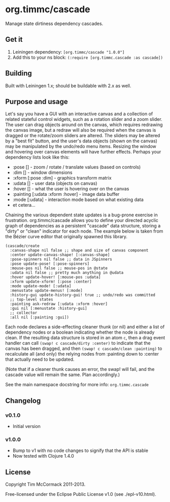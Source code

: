 # org.timmc/cascade

Manage state dirtiness dependency cascades.

## Get it

1. Leiningen dependency: `[org.timmc/cascade "1.0.0"]`
2. Add this to your ns block: `(:require [org.timmc.cascade :as cascade])`

## Building

Built with Leiningen 1.x; should be buildable with 2.x as well.

## Purpose and usage

Let's say you have a GUI with an interactive canvas and a collection
of related stateful control widgets, such as a rotation slider and a
zoom slider.  The user can drag objects around on the canvas, which
requires redrawing the canvas image, but a redraw will also be
required when the canvas is dragged or the rotate/zoom sliders are
altered. The sliders may be altered by a "best fit" button, and the
user's data objects (shown on the canvas) may be manipulated by the
undo/redo menu items. Resizing the window and hovering over canvas
elements will have further effects. Perhaps your dependency lists
look like this:

* :pose [] - zoom / rotate / translate values (based on controls)
* :dim [] - window dimensions
* :xform [:pose :dim] - graphics transform matrix
* :udata [] - user data (objects on canvas)
* :hover [] - what the user is hovering over on the canvas
* :painting [:udata :xform :hover] - image data buffer
* :mode [:udata] - interaction mode based on what existing data
* et cetera...

Chaining the various dependent state updates is a bug-prone exercise
in frustration. org.timmc/cascade allows you to define your directed
acyclic graph of dependencies as a persistent "cascade" data structure,
storing a "dirty" or "clean" indicator for each node. The example below
is taken from the Bézier curve editor that originally spawned this library.

    (cascade/create
      :canvas-shape nil false ;; shape and size of canvas component
      :center update-canvas-shape! [:canvas-shape]
      :pose-spinners nil false ;; data in JSpinners
      :pose update-pose! [:pose-spinners]
      :mouse-pos nil false ;; mouse-pos in @state
      :udata nil false ;; pretty much anything in @udata
      :hover update-hover! [:mouse-pos :udata]
      :xform update-xform! [:pose :center]
      :mode update-mode! [:udata]
      :menustate update-menus! [:mode]
      :history-gui update-history-gui! true ;; undo/redo was committed
      ;; top-level states
      :painting ask-redraw [:udata :xform :hover]
      :gui nil [:menustate :history-gui]
      ;; collector
      :all nil [:painting :gui])

Each node declares a side-effecting cleaner thunk (or nil) and either
a list of dependency nodes or a boolean indicating whether the node is
already clean. If the resulting data structure is stored in an atom `c`,
then a drag event handler can call `(swap! c cascade/dirty :center)`
to indicate that the canvas has been dragged, and then
`(swap! c cascade/clean :painting)` to recalculate all (and only) the
relying nodes from :painting down to :center that actually need to
be updated.

(Note that if a cleaner thunk causes an error, the swap! will fail,
and the cascade value will remain the same. Plan accordingly.)

See the main namespace docstring for more info: `org.timmc.cascade`

## Changelog

### v0.1.0

* Initial version

### v1.0.0

* Bump to v1 with no code changes to signify that the API is stable
* Now tested with Clojure 1.4.0

## License

Copyright Tim McCormack 2011-2013.

Free-licensed under the Eclipse Public License v1.0 (see ./epl-v10.html).
